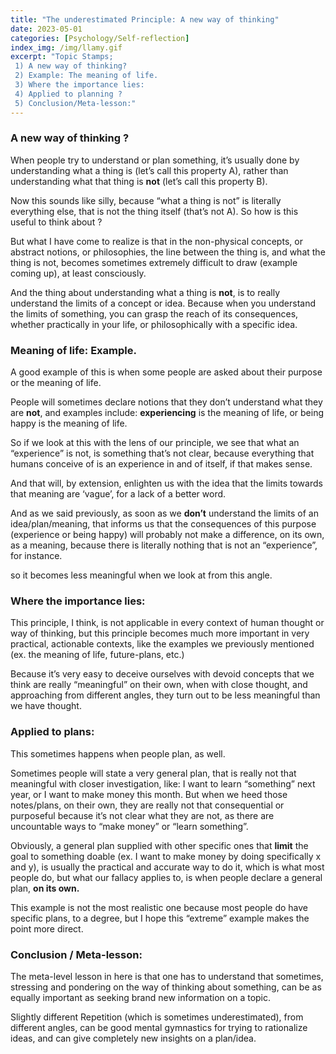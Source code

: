 ```yaml
---
title: "The underestimated Principle: A new way of thinking"
date: 2023-05-01 
categories: [Psychology/Self-reflection]
index_img: /img/llamy.gif
excerpt: "Topic Stamps;
 1) A new way of thinking?
 2) Example: The meaning of life.
 3) Where the importance lies:
 4) Applied to planning ?
 5) Conclusion/Meta-lesson:"
---
```


<style>
  .markdown-body
  font-size: clamp(16.6px, 2.4vw, 21px);
  line-height: 1.7;
</style>

### A new way of thinking ?

When people try to understand or plan something,
it’s usually done by understanding what a thing is (let’s call this property A), rather than understanding what that thing is <b>not</b> (let’s call this property B).

Now this sounds like silly, because “what a thing is not”  is literally everything else, that is not the thing itself (that’s not A). 
So how is this useful to think about ?

But what I have come to realize is that 
in the non-physical concepts, or abstract notions, or philosophies, 
the line between the thing is, and what the thing is not, becomes sometimes extremely difficult to draw (example coming up), at least consciously.

And the thing about understanding what a thing is <b>not</b>, is to really understand the limits of a concept or idea. Because when you understand the limits of something, you can grasp the reach of its consequences, whether practically in your life, or philosophically with a specific idea.

### Meaning of life: Example.

A good example of this is when some people are asked about their purpose or the meaning of life. 

People will sometimes declare notions that they don’t understand what they are <b>not</b>, and examples include: <b>experiencing</b> is the meaning of life, or being happy is the meaning of life.

So if we look at this with the lens of our principle, we see that what an “experience” is not, is something that’s not clear, because everything that humans conceive of is an experience in and of itself, if that makes sense.

And that will, by extension, enlighten us with the idea that the limits towards that meaning are ‘vague’, for a lack of a better word. 

And as we said previously, as soon as we <b>don’t</b> understand the limits of an idea/plan/meaning, that informs us that the consequences of this purpose (experience or being happy) will probably not make a difference, on its own, as a meaning, because there is literally nothing that is not an “experience”, for instance.

so it becomes less meaningful when we look at from this angle.

### Where the importance lies:

This principle, I think, is not applicable in every context of human thought or way of thinking, but this principle becomes much more important in very practical, actionable contexts, like the examples we previously mentioned (ex. the meaning of life, future-plans, etc.)

Because it’s very easy to deceive ourselves with devoid concepts that we think are really “meaningful” on their own, when with close thought, and approaching from different angles, they turn out to be less meaningful than we have thought.


### Applied to plans:

This sometimes happens when people plan, as well.

Sometimes people will state a very general plan, that is really not that meaningful with closer investigation, like: I want to learn “something” next year, or I want to make money this month. But when we heed those notes/plans, on their own, they are really not that consequential or purposeful because it’s not clear what they are not, as there are uncountable ways to “make money” or “learn something”.


Obviously, a general plan supplied with other specific ones that <b>limit</b> the goal to something doable (ex. I want to make money by doing specifically x and y), is usually the practical and accurate way to do it, which is what most people do, but what our fallacy applies to, is when people declare a general plan, <b> on its own.</b>

This example is not the most realistic one because most people do have specific plans, to a degree, but I hope this “extreme” example makes the point more direct.


### Conclusion / Meta-lesson:

The meta-level lesson in here is that one has to understand that sometimes, stressing and pondering on the way of thinking about something, can be as equally important as seeking brand new information on a topic.

Slightly different Repetition (which is sometimes underestimated), from different angles, can be good mental gymnastics for trying to rationalize ideas, and can give completely new insights on a plan/idea.